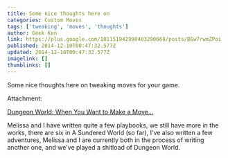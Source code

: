 ```yaml
---
title: Some nice thoughts here on
categories: Custom Moves
tags: ['tweaking', 'moves', 'thoughts']
author: Geek Ken
link: https://plus.google.com/101151942990403290668/posts/BEw7rwmZPoi
published: 2014-12-10T00:47:32.577Z
updated: 2014-12-10T00:47:32.577Z
imagelink: []
thumblinks: []
---
```


Some nice thoughts here on tweaking moves for your game.


Attachment:

<a href='http://daegames.blogspot.kr/2014/12/dungeon-world-when-you-want-to-make-move.html'>Dungeon World: When You Want to Make a Move...</a>


Melissa and I have written quite a few playbooks, we still have more in the works, there are six in A Sundered World (so far), I've also written a few adventures, Melissa and I are currently both in the process of writing another one, and we've played a shitload of Dungeon World.